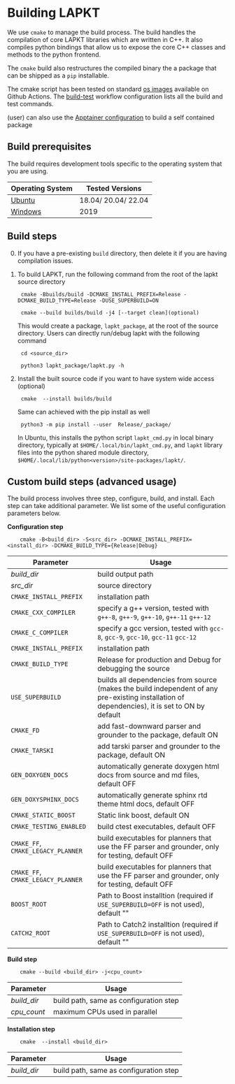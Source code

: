 # Building LAPKT

We use `cmake` to manage the build process. The build handles the compilation of core LAPKT libraries which are written in C++. It also compiles python bindings that allow us to expose the core C++ classes and methods to the python frontend. 

The `cmake` build also restructures the compiled binary the a package that can be shipped as a `pip` installable.

The cmake script has been tested on standard [os images](https://github.com/actions/runner-images) available on Github Actions. The [build-test](../.github/workflows/build_test.yml) workflow configuration lists all the build and test commands.

(user) can also use the [Apptainer configuration](../Apptainer.ApxNoveltyTarski) to build a self contained package

## Build prerequisites

The build requires development tools specific to the operating system that you are using.

| Operating System | Tested Versions | 
|----|-----|
| [Ubuntu](ubuntu_requirements.md)|18.04/ 20.04/ 22.04|
| [Windows](windows_requirements.md)| 2019 |

## Build steps

0. If you have a pre-existing `build` directory, then delete it if you are having compilation issues.


1. To build LAPKT, run the following command from the root of the lapkt source directory

        cmake -Bbuilds/build -DCMAKE_INSTALL_PREFIX=Release -DCMAKE_BUILD_TYPE=Release -DUSE_SUPERBUILD=ON

        cmake --build builds/build -j4 [--target clean](optional)

   This would create a package, `lapkt_package`, at the root of the source directory. Users can directly run/debug lapkt with the following command

        cd <source_dir>

        python3 lapkt_package/lapkt.py -h

2. Install the built source code if you want to have system wide access (optional)

        cmake  --install builds/build

   Same can achieved with the pip install as well
        
        python3 -m pip install --user  Release/_package/

   In Ubuntu, this installs the python script `lapkt_cmd.py` in local binary directory, typically at `$HOME/.local/bin/lapkt_cmd.py`, and `lapkt` library files into the python shared module directory, `$HOME/.local/lib/python<version>/site-packages/lapkt/`. 

<!-- 4. Test to check everything went correctly

        cd Release && ctest && ctest .. -->


## Custom build steps (advanced usage)

The build process involves three step, configure, build, and install. Each step can take additional parameter. We list some of the useful configuration parameters below.

**Configuration step**
  
        cmake -B<build_dir> -S<src_dir> -DCMAKE_INSTALL_PREFIX=<install_dir> -DCMAKE_BUILD_TYPE={Release|Debug}

| Parameter | Usage |
|----|----|
| *build_dir* | build output path |
| *src_dir* | source directory |
| `CMAKE_INSTALL_PREFIX` | installation path |
| `CMAKE_CXX_COMPILER` | specify a g++ version, tested with `g++-8`, `g++-9`, `g++-10`, `g++-11` `g++-12` |
| `CMAKE_C_COMPILER` | specify a gcc version, tested with `gcc-8`, `gcc-9`, `gcc-10`, `gcc-11` `gcc-12` |
| `CMAKE_INSTALL_PREFIX` | installation path |
| `CMAKE_BUILD_TYPE` | Release for production and Debug for debugging the source|
| `USE_SUPERBUILD` | builds all dependencies from source (makes the build independent of any pre-existing installation of dependencies), it is set to ON by default |
| `CMAKE_FD` | add fast-downward parser and grounder to the package, default ON |
| `CMAKE_TARSKI` | add tarski parser and grounder to the package, default ON |
| `GEN_DOXYGEN_DOCS` | automatically generate doxygen html docs from source and md files, default OFF |
| `GEN_DOXYSPHINX_DOCS` | automatically generate sphinx rtd theme html docs, default OFF |
| `CMAKE_STATIC_BOOST` | Static link boost, default ON |
| `CMAKE_TESTING_ENABLED` | build ctest executables, default OFF |
| `CMAKE_FF`, `CMAKE_LEGACY_PLANNER`| build executables for planners that use the FF parser and grounder, only for testing, default OFF |
| `CMAKE_FF`, `CMAKE_LEGACY_PLANNER`| build executables for planners that use the FF parser and grounder, only for testing, default OFF |
| `BOOST_ROOT`| Path to Boost installtion (required if `USE_SUPERBUILD=OFF` is not used), default "" |
| `CATCH2_ROOT`| Path to Catch2 installtion (required if `USE_SUPERBUILD=OFF` is not used), default "" |

**Build step**

        cmake --build <build_dir> -j<cpu_count>

| Parameter | Usage |
|----|----|
| *build_dir* | build path, same as configuration step |
| *cpu_count* | maximum CPUs used in parallel |
        
**Installation step**

        cmake  --install <build_dir>

| Parameter | Usage |
|----|----|
| *build_dir* | build path, same as configuration step |